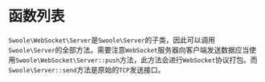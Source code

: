 # 函数列表

 `Swoole\WebSocket\Server`是`Swoole\Server`的子类，因此可以调用`Swoole\Server`的全部方法。需要注意`WebSocket`服务器向客户端发送数据应当使用`Swoole\WebSocket\Server::push`方法，此方法会进行`WebSocket`协议打包。而`Swoole\Server::send`方法是原始的`TCP`发送接口。